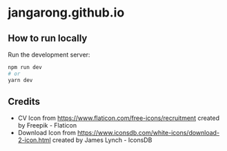 # jangarong.github.io

## How to run locally

Run the development server:

```bash
npm run dev
# or
yarn dev
```

## Credits
* CV Icon from https://www.flaticon.com/free-icons/recruitment created by Freepik - Flaticon
* Download Icon from https://www.iconsdb.com/white-icons/download-2-icon.html created by James Lynch - IconsDB